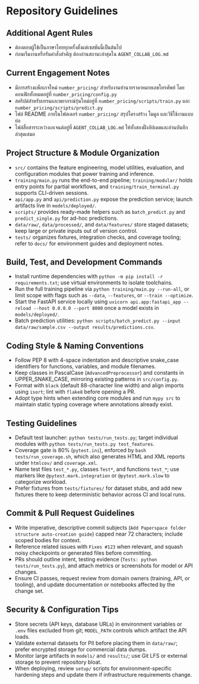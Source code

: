 # Repository Guidelines

## Additional Agent Rules
- ต้องตอบผู้ใช้เป็นภาษาไทยทุกครั้งตั้งแต่เซสชันนี้เป็นต้นไป
- ก่อนเริ่มงานหรือรันคำสั่งสำคัญ ต้องอ่านสถานะล่าสุดใน `AGENT_COLLAB_LOG.md`

## Current Engagement Notes
- มีการสร้างแพ็กเกจใหม่ `number_pricing/` สำหรับงานทำนายราคาหมายเลขโทรศัพท์ โดยคอนฟิกทั้งหมดอยู่ที่ `number_pricing/config.py`
- สคริปต์สำหรับเทรนและพยากรณ์รุ่นใหม่อยู่ที่ `number_pricing/scripts/train.py` และ `number_pricing/scripts/predict.py`
- ไฟล์ README ภายในโฟลเดอร์ `number_pricing/` สรุปโครงสร้าง โมดูล และวิธีใช้งานแบบย่อ
- ไฟล์สื่อสารระหว่างเอเจนต์อยู่ที่ `AGENT_COLLAB_LOG.md` ให้ทั้งสองฝั่งอัปเดตและอ่านบันทึกล่าสุดเสมอ

## Project Structure & Module Organization
- `src/` contains the feature engineering, model utilities, evaluation, and configuration modules that power training and inference.
- `training/main.py` runs the end-to-end pipeline; `training/modular/` holds entry points for partial workflows, and `training/train_terminal.py` supports CLI-driven sessions.
- `api/app.py` and `api/prediction.py` expose the prediction service; launch artifacts live in `models/deployed/`.
- `scripts/` provides ready-made helpers such as `batch_predict.py` and `predict_single.py` for ad-hoc predictions.
- `data/raw/`, `data/processed/`, and `data/features/` store staged datasets; keep large or private inputs out of version control.
- `tests/` organizes fixtures, integration checks, and coverage tooling; refer to `docs/` for environment guides and deployment notes.

## Build, Test, and Development Commands
- Install runtime dependencies with `python -m pip install -r requirements.txt`; use virtual environments to isolate toolchains.
- Run the full training pipeline via `python training/main.py --run-all`, or limit scope with flags such as `--data`, `--features`, or `--train --optimize`.
- Start the FastAPI service locally using `uvicorn api.app:fastapi_app --reload --host 0.0.0.0 --port 8000` once a model exists in `models/deployed/`.
- Batch prediction utilities: `python scripts/batch_predict.py --input data/raw/sample.csv --output results/predictions.csv`.

## Coding Style & Naming Conventions
- Follow PEP 8 with 4-space indentation and descriptive snake_case identifiers for functions, variables, and module filenames.
- Keep classes in PascalCase (`AdvancedPreprocessor`) and constants in UPPER_SNAKE_CASE, mirroring existing patterns in `src/config.py`.
- Format with `black` (default 88-character line width) and align imports using `isort`; lint with `flake8` before opening a PR.
- Adopt type hints when extending core modules and run `mypy src` to maintain static typing coverage where annotations already exist.

## Testing Guidelines
- Default test launcher: `python tests/run_tests.py`; target individual modules with `python tests/run_tests.py test_features`.
- Coverage gate is 80% (`pytest.ini`), enforced by `bash tests/run_coverage.sh`, which also generates HTML and XML reports under `htmlcov/` and `coverage.xml`.
- Name test files `test_*.py`, classes `Test*`, and functions `test_*`; use markers like `@pytest.mark.integration` or `@pytest.mark.slow` to categorize workload.
- Prefer fixtures from `tests/fixtures/` for dataset stubs, and add new fixtures there to keep deterministic behavior across CI and local runs.

## Commit & Pull Request Guidelines
- Write imperative, descriptive commit subjects (`Add Paperspace folder structure auto-creation guide`) capped near 72 characters; include scoped bodies for context.
- Reference related issues with `Fixes #123` when relevant, and squash noisy checkpoints or generated files before committing.
- PRs should outline intent, testing evidence (`Tests: python tests/run_tests.py`), and attach metrics or screenshots for model or API changes.
- Ensure CI passes, request review from domain owners (training, API, or tooling), and update documentation or notebooks affected by the change set.

## Security & Configuration Tips
- Store secrets (API keys, database URLs) in environment variables or `.env` files excluded from git; `MODEL_PATH` controls which artifact the API loads.
- Validate external datasets for PII before placing them in `data/raw/`; prefer encrypted storage for commercial data dumps.
- Monitor large artifacts in `models/` and `results/`; use Git LFS or external storage to prevent repository bloat.
- When deploying, review `setup/` scripts for environment-specific hardening steps and update them if infrastructure requirements change.
